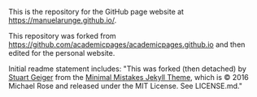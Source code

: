 

This is the repository for the GitHub page website at https://manuelarunge.github.io/.

This repository was forked from https://github.com/academicpages/academicpages.github.io and then edited for the personal website.

Initial readme statement includes: 
"This was forked (then detached) by [Stuart Geiger](https://github.com/staeiou) from the [Minimal Mistakes Jekyll Theme](https://mmistakes.github.io/minimal-mistakes/), which is © 2016 Michael Rose and released under the MIT License. See LICENSE.md."



